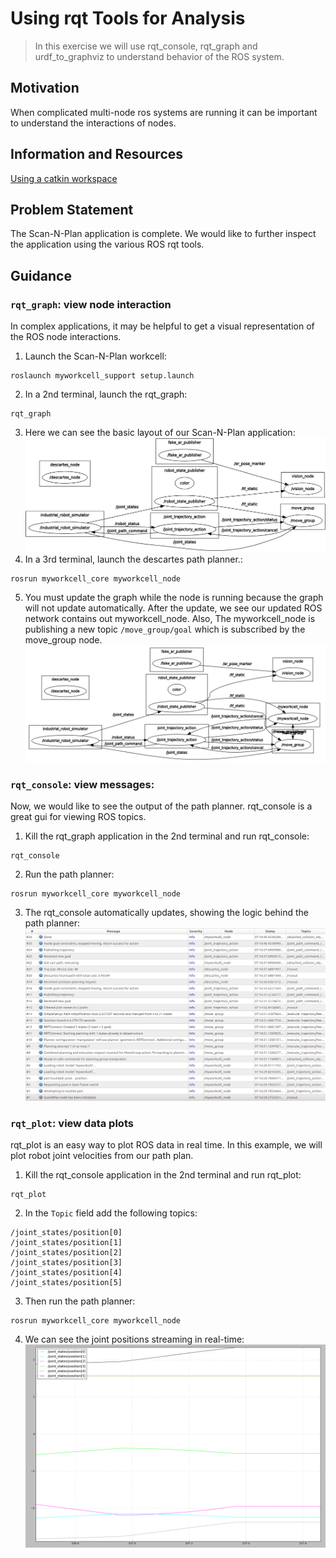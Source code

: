 # Using rqt Tools for Analysis
> In this exercise we will use rqt_console, rqt_graph and urdf_to_graphviz to understand behavior of the ROS system. 

## Motivation
When complicated multi-node ros systems are running it can be important to understand the interactions of nodes.  

## Information and Resources
[Using a catkin workspace](http://wiki.ros.org/catkin/Tutorials/using_a_workspace)

## Problem Statement
The Scan-N-Plan application is complete.  We would like to further inspect the application using the various ROS rqt tools.

## Guidance
### `rqt_graph`: view node interaction
In complex applications, it may be helpful to get a visual representation of the ROS node interactions.
1. Launch the Scan-N-Plan workcell:
```
roslaunch myworkcell_support setup.launch 
```
2. In a 2nd terminal, launch the rqt_graph:
```
rqt_graph
```
3. Here we can see the basic layout of our Scan-N-Plan application:
![](https://github.com/AustinDeric/images/blob/master/basic_rqt_graph.png)
4. In a 3rd terminal, launch the descartes path planner.:
```
rosrun myworkcell_core myworkcell_node
```
5. You must update the graph while the node is running because the graph will not update automatically.  After the update, we see our updated ROS network contains out myworkcell_node. Also, The myworkcell_node is publishing a new topic `/move_group/goal` which is subscribed by the move_group node. 
![](https://github.com/AustinDeric/images/blob/master/planned_rqt_graph.png)

### `rqt_console`: view messages:
Now, we would like to see the output of the path planner.  rqt_console is a great gui for viewing ROS topics.
1. Kill the rqt_graph application in the 2nd terminal and run rqt_console:
```
rqt_console
```
2. Run the path planner:
```
rosrun myworkcell_core myworkcell_node
```
3. The rqt_console automatically updates, showing the logic behind the path planner:
![](https://github.com/AustinDeric/images/blob/master/rqt_console_output.png)

### `rqt_plot`: view data plots
rqt_plot is an easy way to plot ROS data in real time.  In this example, we will plot robot joint velocities from our path plan.
1. Kill the rqt_console application in the 2nd terminal and run rqt_plot:
```
rqt_plot
```
2. In the `Topic` field add the following topics:
```
/joint_states/position[0]
/joint_states/position[1]
/joint_states/position[2]
/joint_states/position[3]
/joint_states/position[4]
/joint_states/position[5]
```
3. Then run the path planner:
```
rosrun myworkcell_core myworkcell_node
```
4. We can see the joint positions streaming in real-time:
![](https://github.com/AustinDeric/images/blob/master/plot.png)

